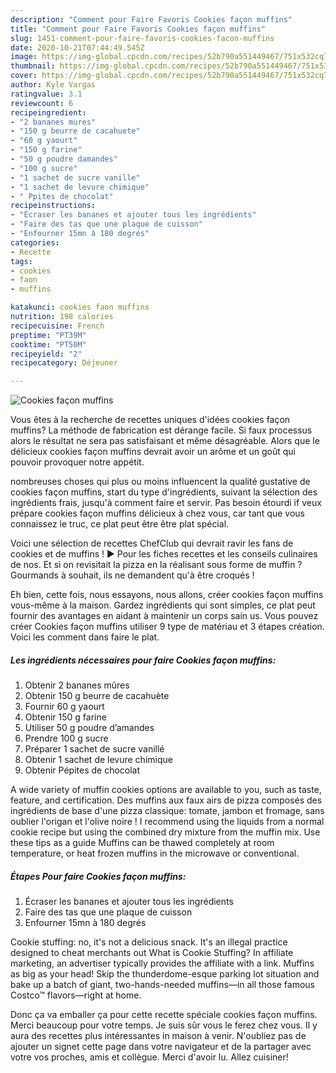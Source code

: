 ```yaml
---
description: "Comment pour Faire Favoris Cookies façon muffins"
title: "Comment pour Faire Favoris Cookies façon muffins"
slug: 1451-comment-pour-faire-favoris-cookies-facon-muffins
date: 2020-10-21T07:44:49.545Z
image: https://img-global.cpcdn.com/recipes/52b790a551449467/751x532cq70/cookies-facon-muffins-photo-principale-de-la-recette.jpg
thumbnail: https://img-global.cpcdn.com/recipes/52b790a551449467/751x532cq70/cookies-facon-muffins-photo-principale-de-la-recette.jpg
cover: https://img-global.cpcdn.com/recipes/52b790a551449467/751x532cq70/cookies-facon-muffins-photo-principale-de-la-recette.jpg
author: Kyle Vargas
ratingvalue: 3.1
reviewcount: 6
recipeingredient:
- "2 bananes mures"
- "150 g beurre de cacahuete"
- "60 g yaourt"
- "150 g farine"
- "50 g poudre damandes"
- "100 g sucre"
- "1 sachet de sucre vanille"
- "1 sachet de levure chimique"
- " Ppites de chocolat"
recipeinstructions:
- "Écraser les bananes et ajouter tous les ingrédients"
- "Faire des tas que une plaque de cuisson"
- "Enfourner 15mn à 180 degrés"
categories:
- Recette
tags:
- cookies
- faon
- muffins

katakunci: cookies faon muffins 
nutrition: 198 calories
recipecuisine: French
preptime: "PT39M"
cooktime: "PT50M"
recipeyield: "2"
recipecategory: Déjeuner

---
```



![Cookies façon muffins](https://img-global.cpcdn.com/recipes/52b790a551449467/751x532cq70/cookies-facon-muffins-photo-principale-de-la-recette.jpg)

Vous êtes à la recherche de recettes uniques d'idées cookies façon muffins? La méthode de fabrication est dérange facile. Si faux processus alors le résultat ne sera pas satisfaisant et même désagréable. Alors que le délicieux cookies façon muffins devrait avoir un arôme et un goût qui pouvoir provoquer notre appétit.

nombreuses choses qui plus ou moins influencent la qualité gustative de cookies façon muffins, start du type d'ingrédients, suivant la sélection des ingrédients frais, jusqu'à comment faire et servir. Pas besoin étourdi if veux prépare cookies façon muffins délicieux à chez vous, car tant que vous connaissez le truc, ce plat peut être être plat spécial.

Voici une sélection de recettes ChefClub qui devrait ravir les fans de cookies et de muffins ! ► Pour les fiches recettes et les conseils culinaires de nos. Et si on revisitait la pizza en la réalisant sous forme de muffin ? Gourmands à souhait, ils ne demandent qu&#39;à être croqués !


Eh bien, cette fois, nous essayons, nous allons, créer cookies façon muffins vous-même à la maison. Gardez ingrédients qui sont simples, ce plat peut fournir des avantages en aidant à maintenir un corps sain us. Vous pouvez créer Cookies façon muffins utiliser 9 type de matériau et 3 étapes création. Voici les comment dans faire le plat.

<!--inarticleads1-->

##### Les ingrédients nécessaires pour faire Cookies façon muffins:

1. Obtenir 2 bananes mûres
1. Obtenir 150 g beurre de cacahuète
1. Fournir 60 g yaourt
1. Obtenir 150 g farine
1. Utiliser 50 g poudre d’amandes
1. Prendre 100 g sucre
1. Préparer 1 sachet de sucre vanillé
1. Obtenir 1 sachet de levure chimique
1. Obtenir  Pépites de chocolat


A wide variety of muffin cookies options are available to you, such as taste, feature, and certification. Des muffins aux faux airs de pizza composés des ingrédients de base d&#39;une pizza classique: tomate, jambon et fromage, sans oublier l&#39;origan et l&#39;olive noire ! I recommend using the liquids from a normal cookie recipe but using the combined dry mixture from the muffin mix. Use these tips as a guide Muffins can be thawed completely at room temperature, or heat frozen muffins in the microwave or conventional. 

<!--inarticleads2-->

##### Étapes Pour faire Cookies façon muffins:

1. Écraser les bananes et ajouter tous les ingrédients
1. Faire des tas que une plaque de cuisson
1. Enfourner 15mn à 180 degrés


Cookie stuffing: no, it&#39;s not a delicious snack. It&#39;s an illegal practice designed to cheat merchants out What is Cookie Stuffing? In affiliate marketing, an advertiser typically provides the affiliate with a link. Muffins as big as your head! Skip the thunderdome-esque parking lot situation and bake up a batch of giant, two-hands-needed muffins—in all those famous Costco™ flavors—right at home. 


Donc ça va emballer ça pour cette recette spéciale cookies façon muffins. Merci beaucoup pour votre temps. Je suis sûr vous le ferez chez vous. Il y aura des recettes plus  intéressantes in maison à venir. N'oubliez pas de ajouter un signet cette page dans votre navigateur et de la partager avec votre vos proches, amis et collègue. Merci d'avoir lu. Allez cuisiner!
